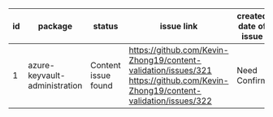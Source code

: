 
| id | package | status | issue link | created date of issue | update date of issue | run date of pipeline | pipeline run link |
|----|---------|--------|------------|-----------------------|----------------------| ---------------------| ----------------- |
| 1 | azure-keyvault-administration | Content issue found | https://github.com/Kevin-Zhong19/content-validation/issues/321 https://github.com/Kevin-Zhong19/content-validation/issues/322  | Need Confirm | Need Confirm | 5/21/2025 7:09:45 AM | https://dev.azure.com/v-qzhong00403/content-validation-automation/_build/results?buildId=18 |